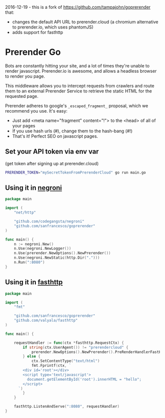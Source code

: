2016-12-19 - this is a fork of https://github.com/tampajohn/goprerender that:

* changes the default API URL to prerender.cloud (a chromium alternative to prerender.io, which uses phantomJS)
* adds support for fasthttp

Prerender Go
===========================

Bots are constantly hitting your site, and a lot of times they're unable to render
javascript.  Prerender.io is awesome, and allows a headless browser to render you
page.

This middleware allows you to intercept requests from crawlers and route them
to an external Prerender Service to retrieve the static HTML for the requested page.

Prerender adheres to google's `_escaped_fragment_` proposal, which we recommend you use. It's easy:
- Just add &lt;meta name="fragment" content="!"> to the &lt;head> of all of your pages
- If you use hash urls (#), change them to the hash-bang (#!)
- That's it! Perfect SEO on javascript pages.

## Set your API token via env var
(get token after signing up at prerender.cloud)

```bash
PRERENDER_TOKEN="mySecretTokenFromPrerenderCloud" go run main.go
```
## Using it in [negroni](https://github.com/codegangsta/negroni)
``` go
package main

import (
	"net/http"

	"github.com/codegangsta/negroni"
	"github.com/sanfrancesco/goprerender"
)

func main() {
	n := negroni.New()
	n.Use(negroni.NewLogger())
	n.Use(prerender.NewOptions().NewPrerender())
	n.Use(negroni.NewStatic(http.Dir(".")))
	n.Run(":8080")
}

```

## Using it in [fasthttp](https://github.com/valyala/fasthttp)

```go
package main

import (
	"fmt"

	"github.com/sanfrancesco/goprerender"
	"github.com/valyala/fasthttp"
)

func main() {

	requestHandler := func(ctx *fasthttp.RequestCtx) {
		if string(ctx.UserAgent()) != "prerendercloud" {
			prerender.NewOptions().NewPrerender().PreRenderHandlerFastHttp(ctx)
		} else {
			ctx.SetContentType("text/html")
			fmt.Fprintf(ctx, `
        <div id='root'></div>
        <script type='text/javascript'>
          document.getElementById('root').innerHTML = "hello";
        </script>
      `)
		}
	}

	fasthttp.ListenAndServe(":8080", requestHandler)
}

```
